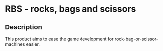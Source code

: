 # RBS - rocks, bags and scissors
## Description
This product aims to ease the game development for rock-bag-or-scissor-machines easier.
